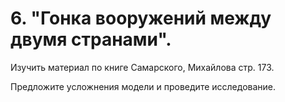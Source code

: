 # 6. "Гонка вооружений между двумя странами".

Изучить материал по книге Самарского, Михайлова стр. 173.

Предложите усложнения модели и проведите исследование.
